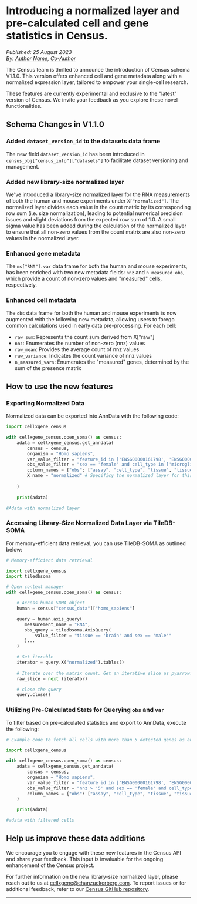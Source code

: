 # Introducing a normalized layer and pre-calculated cell and gene statistics in Census.

*Published: 25 August 2023*  
*By: [Author Name](mailto:author1@chanzuckerberg.com), [Co-Author](mailto:author2@chanzuckerberg.com)*

The Census team is thrilled to announce the introduction of Census schema V1.1.0. This version offers enhanced cell and gene metadata along with a normalized expression layer, tailored to empower your single-cell research.

These features are currently experimental and exclusive to the "latest" version of Census. We invite your feedback as you explore these novel functionalities.

## Schema Changes in V1.1.0

### Added `dataset_version_id` to the datasets data frame

The new field `dataset_version_id` has been introduced in `census_obj["census_info"]["datasets"]` to facilitate dataset versioning and management.

### Added new library-size normalized layer

We've introduced a library-size normalized layer for the RNA measurements of both the human and mouse experiments under `X["normalized"]`. The normalized layer divides each value in the count matrix by its corresponding row sum (i.e. size normalization), leading to potential numerical precision issues and slight deviations from the expected row sum of 1.0. A small sigma value has been added during the calculation of the normalized layer to ensure that all non-zero values from the count matrix are also non-zero values in the normalized layer.

### Enhanced gene metadata

The `ms["RNA"].var` data frame for both the human and mouse experiments, has been enriched with two new metadata fields: `nnz` and `n_measured_obs`, which provide a count of non-zero values and "measured" cells, respectively.

### Enhanced cell metadata

The `obs` data frame for both the human and mouse experiments is now augmented with the following new metadata, allowing users to forego common calculations used in early data pre-processing. For each cell:

- `raw_sum`: Represents the count sum derived from X["raw"]
- `nnz`: Enumerates the number of non-zero (nnz) values
- `raw_mean`: Provides the average count of nnz values
- `raw_variance`: Indicates the count variance of nnz values
- `n_measured_vars`: Enumerates the "measured" genes, determined by the sum of the presence matrix

## How to use the new features

### Exporting Normalized Data

Normalized data can be exported into AnnData with the following code:

```python
import cellxgene_census

with cellxgene_census.open_soma() as census:
    adata = cellxgene_census.get_anndata(
        census = census,
        organism = "Homo sapiens",
        var_value_filter = "feature_id in ['ENSG00000161798', 'ENSG00000188229']",
        obs_value_filter = "sex == 'female' and cell_type in ['microglial cell', 'neuron']",
        column_names = {"obs": ["assay", "cell_type", "tissue", "tissue_general", "suspension_type", "disease"]},
        X_name = "normalized" # Specificy the normalized layer for this query
        
    )
    
    print(adata)

#Adata with normalized layer
```

### Accessing Library-Size Normalized Data Layer via TileDB-SOMA 

For memory-efficient data retrieval, you can use TileDB-SOMA as outlined below:

```python
# Memory-efficient data retrieval

import cellxgene_census
import tiledbsoma

# Open context manager
with cellxgene_census.open_soma() as census:

    # Access human SOMA object
    human = census["census_data"]["homo_sapiens"]

    query = human.axis_query(
       measurement_name = "RNA",
       obs_query = tiledbsoma.AxisQuery(
           value_filter = "tissue == 'brain' and sex == 'male'"
       )...
    )

    # Set iterable
    iterator = query.X("normalized").tables()
    
    # Iterate over the matrix count. Get an iterative slice as pyarrow.Table
    raw_slice = next (iterator)

    # close the query
    query.close()


```

### Utilizing Pre-Calculated Stats for Querying `obs` and `var`

To filter based on pre-calculated statistics and export to AnnData, execute the following:

```python
# Example code to fetch all cells with more than 5 detected genes as an AnnData object

import cellxgene_census

with cellxgene_census.open_soma() as census:
    adata = cellxgene_census.get_anndata(
        census = census,
        organism = "Homo sapiens",
        var_value_filter = "feature_id in ['ENSG00000161798', 'ENSG00000188229']",
        obs_value_filter = "nnz > '5' and sex == 'female' and cell_type in ['microglial cell', 'neuron']", 
        column_names = {"obs": ["assay", "cell_type", "tissue", "tissue_general", "suspension_type", "disease"]},
    )

    print(adata)

#adata with filtered cells
```

## Help us improve these data additions

We encourage you to engage with these new features in the Census API and share your feedback. This input is invaluable for the ongoing enhancement of the Census project.

For further information on the new library-size normalized layer, please reach out to us at [cellxgene@chanzuckerberg.com](cellxgene@chanzuckerberg.com). To report issues or for additional feedback, refer to our [Census GitHub repository](https://github.com/chanzuckerberg/cellxgene-census/issues).

---
